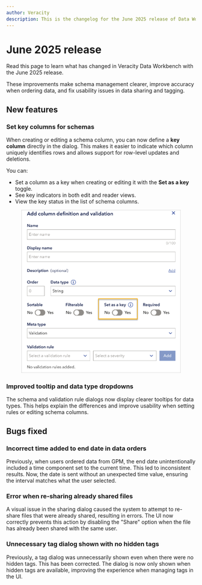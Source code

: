 ```yaml
---
author: Veracity
description: This is the changelog for the June 2025 release of Data Workbench.
---
```

# June 2025 release
Read this page to learn what has changed in Veracity Data Workbench with the June 2025 release.

These improvements make schema management clearer, improve accuracy when ordering data, and fix usability issues in data sharing and tagging.

## New features

### Set key columns for schemas
When creating or editing a schema column, you can now define a **key column** directly in the dialog. This makes it easier to indicate which column uniquely identifies rows and allows support for row-level updates and deletions.

You can:
- Set a column as a key when creating or editing it with the **Set as a key** toggle.
- See key indicators in both edit and reader views.
- View the key status in the list of schema columns.

<figure>
	<img src="../news/assets/setaskey.png"/>
</figure>

### Improved tooltip and data type dropdowns
The schema and validation rule dialogs now display clearer tooltips for data types. This helps explain the differences and improve usability when setting rules or editing schema columns.

## Bugs fixed

### Incorrect time added to end date in data orders
Previously, when users ordered data from GPM, the end date unintentionally included a time component set to the current time. This led to inconsistent results. Now, the date is sent without an unexpected time value, ensuring the interval matches what the user selected.

### Error when re-sharing already shared files
A visual issue in the sharing dialog caused the system to attempt to re-share files that were already shared, resulting in errors. The UI now correctly prevents this action by disabling the "Share" option when the file has already been shared with the same user.

### Unnecessary tag dialog shown with no hidden tags
Previously, a tag dialog was unnecessarily shown even when there were no hidden tags. This has been corrected. The dialog is now only shown when hidden tags are available, improving the experience when managing tags in the UI.